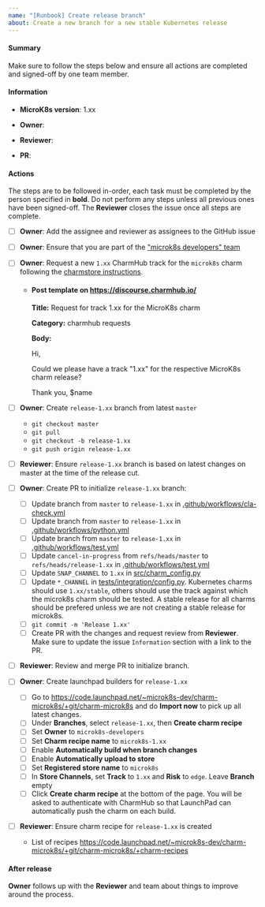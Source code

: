 ```yaml
---
name: "[Runbook] Create release branch"
about: Create a new branch for a new stable Kubernetes release
---
```


#### Summary

Make sure to follow the steps below and ensure all actions are completed and signed-off by one team member.

#### Information

<!-- Replace with the version to create the branch for, e.g. 1.28 -->
- **MicroK8s version**: 1.xx

<!-- Set this to the name of the person responsible for running the release tasks, e.g. @neoaggelos -->
- **Owner**:

<!-- Set this to the name of the team-member that will sign-off the tasks -->
- **Reviewer**:

<!-- Link to PR to initialize the release branch (see below) -->
- **PR**:

#### Actions

The steps are to be followed in-order, each task must be completed by the person specified in **bold**. Do not perform any steps unless all previous ones have been signed-off. The **Reviewer** closes the issue once all steps are complete.

- [ ] **Owner**: Add the assignee and reviewer as assignees to the GitHub issue
- [ ] **Owner**: Ensure that you are part of the ["microk8s developers" team](https://launchpad.net/~microk8s-dev)
- [ ] **Owner**: Request a new `1.xx` CharmHub track for the `microk8s` charm following the [charmstore instructions](https://juju.is/docs/sdk/create-a-track-for-your-charm).
  - #### Post template on https://discourse.charmhub.io/

    **Title:** Request for track 1.xx for the MicroK8s charm

    **Category:** charmhub requests

    **Body:**

      Hi,

      Could we please have a track "1.xx" for the respective MicroK8s charm release?

      Thank you, $name

- [ ] **Owner**: Create `release-1.xx` branch from latest `master`
  - `git checkout master`
  - `git pull`
  - `git checkout -b release-1.xx`
  - `git push origin release-1.xx`
- [ ] **Reviewer**: Ensure `release-1.xx` branch is based on latest changes on master at the time of the release cut.
- [ ] **Owner**: Create PR to initialize `release-1.xx` branch:
  - [ ] Update branch from `master` to `release-1.xx` in [.github/workflows/cla-check.yml](../workflows/cla-check.yml)
  - [ ] Update branch from `master` to `release-1.xx` in [.github/workflows/python.yml](../workflows/python.yml)
  - [ ] Update branch from `master` to `release-1.xx` in [.github/workflows/test.yml](../workflows/test.yml)
  - [ ] Update `cancel-in-progress` from `refs/heads/master` to `refs/heads/release-1.xx` in [.github/workflows/test.yml](../workflows/test.yml)
  - [ ] Update `SNAP_CHANNEL` to `1.xx` in [src/charm_config.py](../../src/charm_config.py)
  - [ ] Update `*_CHANNEL` in [tests/integration/config.py](../../tests/integration/config.py). Kubernetes charms should use `1.xx/stable`, others should use the track against which the microk8s charm should be tested. A stable release for all charms should be prefered unless we are not creating a stable release for microk8s.
  - [ ] `git commit -m 'Release 1.xx'`
  - [ ] Create PR with the changes and request review from **Reviewer**. Make sure to update the issue `Information` section with a link to the PR.
- [ ] **Reviewer**: Review and merge PR to initialize branch.
- [ ] **Owner**: Create launchpad builders for `release-1.xx`
  - [ ] Go to https://code.launchpad.net/~microk8s-dev/charm-microk8s/+git/charm-microk8s and do **Import now** to pick up all latest changes.
  - [ ] Under **Branches**, select `release-1.xx`, then **Create charm recipe**
  - [ ] Set **Owner** to `microk8s-developers`
  - [ ] Set **Charm recipe name** to `microk8s-1.xx`
  - [ ] Enable **Automatically build when branch changes**
  - [ ] Enable **Automatically upload to store**
  - [ ] Set **Registered store name** to `microk8s`
  - [ ] In **Store Channels**, set **Track** to `1.xx` and **Risk** to `edge`. Leave **Branch** empty
  - [ ] Click **Create charm recipe** at the bottom of the page. You will be asked to authenticate with CharmHub so that LaunchPad can automatically push the charm on each build.
- [ ] **Reviewer**: Ensure charm recipe for `release-1.xx` is created
  - List of recipes https://code.launchpad.net/~microk8s-dev/charm-microk8s/+git/charm-microk8s/+charm-recipes

#### After release

**Owner** follows up with the **Reviewer** and team about things to improve around the process.
